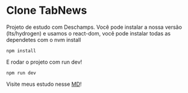 # Clone TabNews

Projeto de estudo com Deschamps.
Você pode instalar a nossa versão (lts/hydrogen) e usamos o react-dom, você pode instalar todas as dependetes com o nvm install

 ``` 
 npm install
 ```

 E rodar o projeto com run dev!

  ``` 
 npm run dev
 ```

 Visite meus estudo nesse [MD](anotacoes.md)!